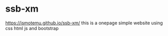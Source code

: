 # ssb-xm
https://ismotemu.github.io/ssb-xm/
this is a onepage simple website using css html js and bootstrap
